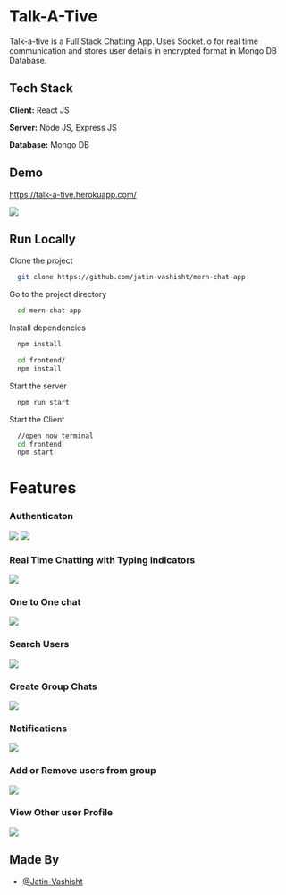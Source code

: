 
# Talk-A-Tive

Talk-a-tive is a Full Stack Chatting App.
Uses Socket.io for real time communication and stores user details in encrypted format in Mongo DB Database.
## Tech Stack

**Client:** React JS

**Server:** Node JS, Express JS

**Database:** Mongo DB
  
## Demo

https://talk-a-tive.herokuapp.com/

![](https://github.com/jatin-vashisht/mern-chat-app/blob/master/screenshots/group%20%2B%20notif.PNG)
## Run Locally

Clone the project

```bash
  git clone https://github.com/jatin-vashisht/mern-chat-app
```

Go to the project directory

```bash
  cd mern-chat-app
```

Install dependencies

```bash
  npm install
```

```bash
  cd frontend/
  npm install
```

Start the server

```bash
  npm run start
```
Start the Client

```bash
  //open now terminal
  cd frontend
  npm start
```

  
# Features

### Authenticaton
![](https://github.com/jatin-vashisht/mern-chat-app/blob/master/screenshots/login.PNG)
![](https://github.com/jatin-vashisht/mern-chat-app/blob/master/screenshots/signup.PNG)
### Real Time Chatting with Typing indicators
![](https://github.com/jatin-vashisht/mern-chat-app/blob/master/screenshots/real-time.PNG)
### One to One chat
![](https://github.com/jatin-vashisht/mern-chat-app/blob/master/screenshots/mainscreen.PNG)
### Search Users
![](https://github.com/jatin-vashisht/mern-chat-app/blob/master/screenshots/search.PNG)
### Create Group Chats
![](https://github.com/jatin-vashisht/mern-chat-app/blob/master/screenshots/new%20grp.PNG)
### Notifications 
![](https://github.com/jatin-vashisht/mern-chat-app/blob/master/screenshots/group%20%2B%20notif.PNG)
### Add or Remove users from group
![](https://github.com/jatin-vashisht/mern-chat-app/blob/master/screenshots/add%20rem.PNG)
### View Other user Profile
![](https://github.com/jatin-vashisht/mern-chat-app/blob/master/screenshots/profile.PNG)
## Made By

- [@Jatin-Vashisht](https://github.com/jatin-vashisht)

  
